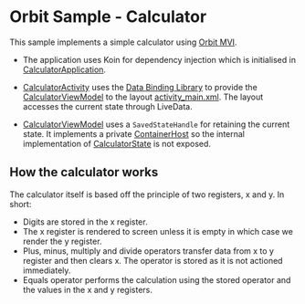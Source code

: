 # Orbit Sample - Calculator

This sample implements a simple calculator using [Orbit MVI](https://github.com/orbit-mvi/orbit-mvi).

- The application uses Koin for dependency injection which is initialised in
  [CalculatorApplication](src/main/kotlin/org/orbitmvi/orbit/sample/calculator/CalculatorApplication.kt).

- [CalculatorActivity](src/main/kotlin/org/orbitmvi/orbit/sample/calculator/CalculatorActivity.kt)
  uses the [Data Binding Library](https://developer.android.com/topic/libraries/data-binding)
  to provide the [CalculatorViewModel](src/main/kotlin/org/orbitmvi/orbit/sample/calculator/CalculatorViewModel.kt)
  to the layout [activity_main.xml](src/main/res/layout/activity_main.xml). The
  layout accesses the current state through LiveData.

- [CalculatorViewModel](src/main/kotlin/org/orbitmvi/orbit/sample/calculator/CalculatorViewModel.kt)
  uses a `SavedStateHandle` for retaining the current state. It implements a
  private [ContainerHost](../../orbit-core/src/commonMain/kotlin/org/orbitmvi/orbit/ContainerHost.kt)
  so the internal implementation of [CalculatorState](src/main/kotlin/org/orbitmvi/orbit/sample/calculator/CalculatorState.kt)
  is not exposed.

## How the calculator works

The calculator itself is based off the principle of two registers, x and y. In
short:

- Digits are stored in the x register.
- The x register is rendered to screen unless it is empty in which case we
  render the y register.
- Plus, minus, multiply and divide operators transfer data from x to y register
  and then clears x. The operator is stored as it is not actioned immediately.
- Equals operator performs the calculation using the stored operator and the
  values in the x and y registers.
